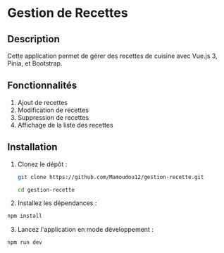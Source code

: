 # Gestion de Recettes

## Description
Cette application permet de gérer des recettes de cuisine avec Vue.js 3, Pinia, et Bootstrap.

## Fonctionnalités
1. Ajout de recettes
2. Modification de recettes
3. Suppression de recettes
4. Affichage de la liste des recettes

## Installation
1. Clonez le dépôt :
   ```bash
   git clone https://github.com/Mamoudou12/gestion-recette.git
   ```
   ```bash
   cd gestion-recette
   ```

2. Installez les dépendances :
```bash
npm install
```

3. Lancez l'application en mode développement :

```bash
npm run dev
```
   

